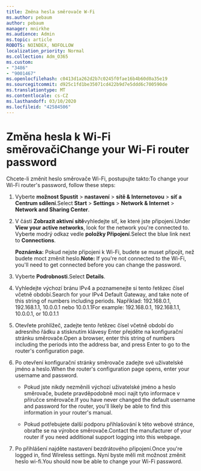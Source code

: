 ```yaml
---
title: Změna hesla směrovače W-Fi
ms.author: pebaum
author: pebaum
manager: mnirkhe
ms.audience: Admin
ms.topic: article
ROBOTS: NOINDEX, NOFOLLOW
localization_priority: Normal
ms.collection: Adm_O365
ms.custom:
- "3486"
- "9001467"
ms.openlocfilehash: c0413d1a262d2b7c0245f0fae16b4b60d0a35e19
ms.sourcegitcommit: d925c1fd1be35071cd422b9d7e5ddd6c700590de
ms.translationtype: MT
ms.contentlocale: cs-CZ
ms.lasthandoff: 03/10/2020
ms.locfileid: "42584506"
---
```

# <a name="change-your-wi-fi-router-password"></a><span data-ttu-id="ab2a8-102">Změna hesla k Wi-Fi směrovači</span><span class="sxs-lookup"><span data-stu-id="ab2a8-102">Change your Wi-Fi router password</span></span>

<span data-ttu-id="ab2a8-103">Chcete-li změnit heslo směrovače Wi-Fi, postupujte takto:</span><span class="sxs-lookup"><span data-stu-id="ab2a8-103">To change your Wi-Fi router's password, follow these steps:</span></span>

1. <span data-ttu-id="ab2a8-104">Vyberte **možnost Spustit** > **nastavení** > **sítě & Internetovou** > **síť a Centrum sdílení**.</span><span class="sxs-lookup"><span data-stu-id="ab2a8-104">Select **Start** > **Settings** > **Network & Internet** > **Network and Sharing Center**.</span></span>

2. <span data-ttu-id="ab2a8-105">V části **Zobrazit aktivní sítě**vyhledejte síť, ke které jste připojeni.</span><span class="sxs-lookup"><span data-stu-id="ab2a8-105">Under **View your active networks**, look for the network you're connected to.</span></span> <span data-ttu-id="ab2a8-106">Vyberte modrý odkaz vedle **položky Připojení**.</span><span class="sxs-lookup"><span data-stu-id="ab2a8-106">Select the blue link next to **Connections**.</span></span><br>

   <span data-ttu-id="ab2a8-107">**Poznámka:** Pokud nejste připojeni k Wi-Fi, budete se muset připojit, než budete moct změnit heslo.</span><span class="sxs-lookup"><span data-stu-id="ab2a8-107">**Note:** If you're not connected to the Wi-Fi, you'll need to get connected before you can change the password.</span></span>

3. <span data-ttu-id="ab2a8-108">Vyberte **Podrobnosti**.</span><span class="sxs-lookup"><span data-stu-id="ab2a8-108">Select **Details**.</span></span>

4. <span data-ttu-id="ab2a8-109">Vyhledejte výchozí bránu IPv4 a poznamenejte si tento řetězec čísel včetně období.</span><span class="sxs-lookup"><span data-stu-id="ab2a8-109">Search for your IPv4 Default Gateway, and take note of this string of numbers including periods.</span></span> <span data-ttu-id="ab2a8-110">Například: 192.168.0.1, 192.168.1.1, 10.0.0.1 nebo 10.0.1.1</span><span class="sxs-lookup"><span data-stu-id="ab2a8-110">For example: 192.168.0.1, 192.168.1.1, 10.0.0.1, or 10.0.1.1</span></span>

5. <span data-ttu-id="ab2a8-111">Otevřete prohlížeč, zadejte tento řetězec čísel včetně období do adresního řádku a stisknutím klávesy Enter přejděte na konfigurační stránku směrovače.</span><span class="sxs-lookup"><span data-stu-id="ab2a8-111">Open a browser, enter this string of numbers including the periods into the address bar, and press Enter to go to the router's configuration page.</span></span>

6. <span data-ttu-id="ab2a8-112">Po otevření konfigurační stránky směrovače zadejte své uživatelské jméno a heslo.</span><span class="sxs-lookup"><span data-stu-id="ab2a8-112">When the router's configuration page opens, enter your username and password.</span></span><br>
   - <span data-ttu-id="ab2a8-113">Pokud jste nikdy nezměnili výchozí uživatelské jméno a heslo směrovače, budete pravděpodobně moci najít tyto informace v příručce směrovače.</span><span class="sxs-lookup"><span data-stu-id="ab2a8-113">If you have never changed the default username and password for the router, you'll likely be able to find this information in your router's manual.</span></span>

   - <span data-ttu-id="ab2a8-114">Pokud potřebujete další podporu přihlašování k této webové stránce, obraťte se na výrobce směrovače.</span><span class="sxs-lookup"><span data-stu-id="ab2a8-114">Contact the manufacturer of your router if you need additional support logging into this webpage.</span></span>

7. <span data-ttu-id="ab2a8-115">Po přihlášení najděte nastavení bezdrátového připojení.</span><span class="sxs-lookup"><span data-stu-id="ab2a8-115">Once you're logged in, find Wireless settings.</span></span> <span data-ttu-id="ab2a8-116">Nyní byste měli mít možnost změnit heslo wi-fi.</span><span class="sxs-lookup"><span data-stu-id="ab2a8-116">You should now be able to change your Wi-Fi password.</span></span>
